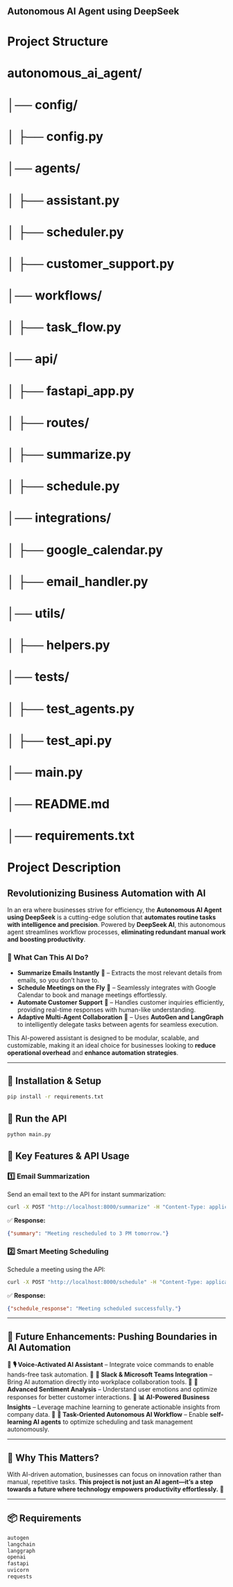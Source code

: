 ## Autonomous AI Agent using DeepSeek

# Project Structure
# autonomous_ai_agent/
# │── config/
# │   ├── config.py
# │── agents/
# │   ├── assistant.py
# │   ├── scheduler.py
# │   ├── customer_support.py
# │── workflows/
# │   ├── task_flow.py
# │── api/
# │   ├── fastapi_app.py
# │   ├── routes/
# │       ├── summarize.py
# │       ├── schedule.py
# │── integrations/
# │   ├── google_calendar.py
# │   ├── email_handler.py
# │── utils/
# │   ├── helpers.py
# │── tests/
# │   ├── test_agents.py
# │   ├── test_api.py
# │── main.py
# │── README.md
# │── requirements.txt

# Project Description
## **Revolutionizing Business Automation with AI**
In an era where businesses strive for efficiency, the **Autonomous AI Agent using DeepSeek** is a cutting-edge solution that **automates routine tasks with intelligence and precision**. Powered by **DeepSeek AI**, this autonomous agent streamlines workflow processes, **eliminating redundant manual work and boosting productivity**.

### **🚀 What Can This AI Do?**
- **Summarize Emails Instantly** 📨 – Extracts the most relevant details from emails, so you don’t have to.
- **Schedule Meetings on the Fly** 📅 – Seamlessly integrates with Google Calendar to book and manage meetings effortlessly.
- **Automate Customer Support** 🤖 – Handles customer inquiries efficiently, providing real-time responses with human-like understanding.
- **Adaptive Multi-Agent Collaboration** 🔄 – Uses **AutoGen and LangGraph** to intelligently delegate tasks between agents for seamless execution.

This AI-powered assistant is designed to be modular, scalable, and customizable, making it an ideal choice for businesses looking to **reduce operational overhead** and **enhance automation strategies**.

---

## **🔧 Installation & Setup**
```bash
pip install -r requirements.txt
```

## **🚀 Run the API**
```bash
python main.py
```

## **🌟 Key Features & API Usage**
### **1️⃣ Email Summarization**
Send an email text to the API for instant summarization:
```bash
curl -X POST "http://localhost:8000/summarize" -H "Content-Type: application/json" -d '{"email": "Meeting moved to 3 PM tomorrow."}'
```
✅ **Response:**
```json
{"summary": "Meeting rescheduled to 3 PM tomorrow."}
```

### **2️⃣ Smart Meeting Scheduling**
Schedule a meeting using the API:
```bash
curl -X POST "http://localhost:8000/schedule" -H "Content-Type: application/json" -d '{"time": "2025-02-01T15:00:00", "attendees": ["john@example.com", "jane@example.com"]}'
```
✅ **Response:**
```json
{"schedule_response": "Meeting scheduled successfully."}
```

---

## **🚀 Future Enhancements: Pushing Boundaries in AI Automation**
🔹 **🎙️ Voice-Activated AI Assistant** – Integrate voice commands to enable hands-free task automation.
🔹 **💬 Slack & Microsoft Teams Integration** – Bring AI automation directly into workplace collaboration tools.
🔹 **🧠 Advanced Sentiment Analysis** – Understand user emotions and optimize responses for better customer interactions.
🔹 **📊 AI-Powered Business Insights** – Leverage machine learning to generate actionable insights from company data.
🔹 **🔄 Task-Oriented Autonomous AI Workflow** – Enable **self-learning AI agents** to optimize scheduling and task management autonomously.

---

## **📌 Why This Matters?**
With AI-driven automation, businesses can focus on innovation rather than manual, repetitive tasks. **This project is not just an AI agent—it’s a step towards a future where technology empowers productivity effortlessly.** 🚀

---

## **📦 Requirements**
```bash
autogen
langchain
langgraph
openai
fastapi
uvicorn
requests
```
